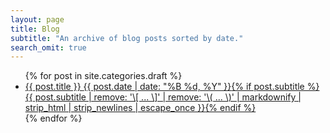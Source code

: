 ```yaml
---
layout: page
title: Blog
subtitle: "An archive of blog posts sorted by date."
search_omit: true
---
```

<ul class="post-list">
{% for post in site.categories.draft %}
  <li><article><a href="{{ site.url }}{{ post.url }}">{{ post.title }} <span class="entry-date"><time datetime="{{ post.date | date_to_xmlschema }}">{{ post.date | date: "%B %d, %Y" }}</time></span>{% if post.subtitle %} <span class="subtitle">{{ post.subtitle | remove: '\[ ... \]' | remove: '\( ... \)' | markdownify | strip_html | strip_newlines | escape_once }}</span>{% endif %}</a></article></li>
{% endfor %}
</ul>
